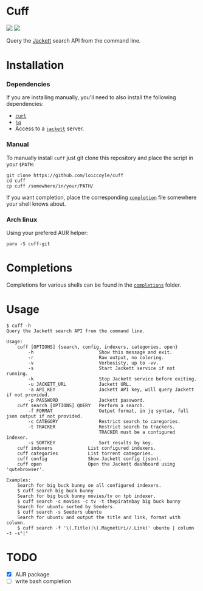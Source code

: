 # Cuff
<a href="./LICENSE.md"><img src="https://img.shields.io/badge/license-MIT-blue.svg"></a>
<a href="https://aur.archlinux.org/packages/cuff-git/"><img src="https://img.shields.io/aur/version/cuff-git"></a>

Query the [Jackett](https://github.com/jackett/jackett) search API from the command line.

# Installation

### Dependencies

If you are installing manually, you'll need to also install the following dependencies:
* [`curl`](https://github.com/curl/curl)
* [`jq`](https://github.com/stedolan/jq)
* Access to a [`jackett`](https://github.com/jackett/jackett) server.

### Manual

To manually install `cuff` just git clone this repository and place the script in your `$PATH`:
```
git clone https://github.com/loiccoyle/cuff
cd cuff
cp cuff /somewhere/in/your/PATH/
```

If you want <TAB> completion, place the corresponding [`completion`](completions) file somewhere your shell knows about.

### Arch linux

Using your prefered AUR helper:
```
paru -S cuff-git
```

# Completions

Completions for various shells can be found in the [`completions`](completions) folder.

# Usage

```
$ cuff -h
Query the Jackett search API from the command line.

Usage:
    cuff [OPTIONS] {search, config, indexers, categories, open}
        -h                        Show this message and exit.
        -r                        Raw output, no coloring.
        -v                        Verbosisty, up to -vv.
        -s                        Start Jackett service if not running.
        -k                        Stop Jackett service before exiting.
        -u JACKETT_URL            Jackett URL.
        -a API_KEY                Jackett API key, will query Jackett if not provided.
        -p PASSWORD               Jackett password.
    cuff search [OPTIONS] QUERY   Perform a search.
        -f FORMAT                 Output format, in jq syntax, full json output if not provided.
        -c CATEGORY               Restrict search to caregories.
        -t TRACKER                Restrict search to trackers.
                                  TRACKER must be a configured indexer.
        -s SORTKEY                Sort results by key.
    cuff indexers             List configured indexers.
    cuff categories           List torrent categories.
    cuff config               Show Jackett config (json).
    cuff open                 Open the Jackett dashboard using 'qutebrowser'.

Examples:
    Search for big buck bunny on all configured indexers.
    $ cuff search big buck bunny
    Search for big buck bunny movies/tv on tpb indexer.
    $ cuff search -c movies -c tv -t thepiratebay big buck bunny
    Search for ubuntu sorted by Seeders.
    $ cuff search -s Seeders ubuntu
    Search for ubuntu and output the title and link, format with column.
    $ cuff search -f '\(.Title)|\(.MagnetUri//.Link)' ubuntu | column -t -s"|"
```

# TODO
- [x] AUR package
- [ ] write bash completion
